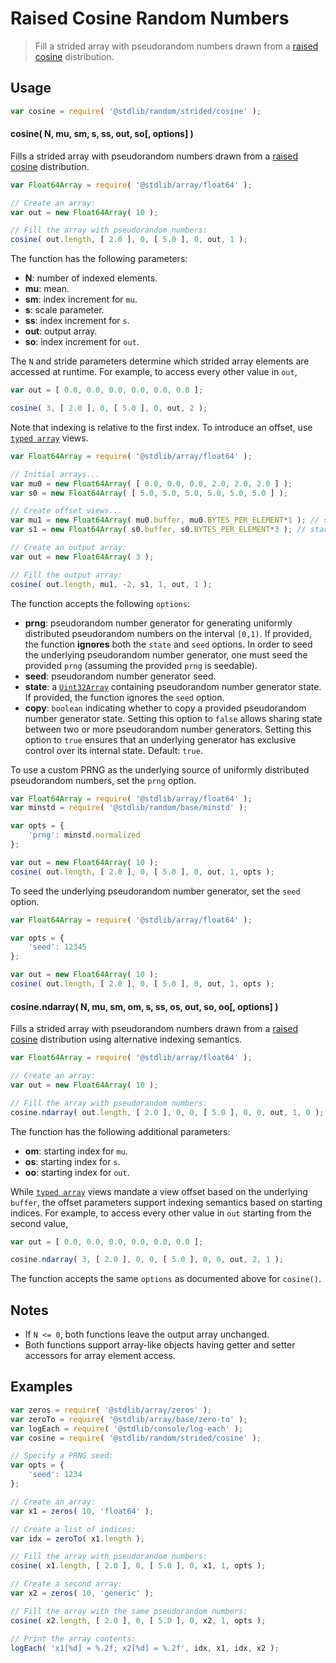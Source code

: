 <!--

@license Apache-2.0

Copyright (c) 2023 The Stdlib Authors.

Licensed under the Apache License, Version 2.0 (the "License");
you may not use this file except in compliance with the License.
You may obtain a copy of the License at

   http://www.apache.org/licenses/LICENSE-2.0

Unless required by applicable law or agreed to in writing, software
distributed under the License is distributed on an "AS IS" BASIS,
WITHOUT WARRANTIES OR CONDITIONS OF ANY KIND, either express or implied.
See the License for the specific language governing permissions and
limitations under the License.

-->

# Raised Cosine Random Numbers

> Fill a strided array with pseudorandom numbers drawn from a [raised cosine][@stdlib/random/base/cosine] distribution.

<section class="usage">

## Usage

```javascript
var cosine = require( '@stdlib/random/strided/cosine' );
```

#### cosine( N, mu, sm, s, ss, out, so\[, options] )

Fills a strided array with pseudorandom numbers drawn from a [raised cosine][@stdlib/random/base/cosine] distribution.

```javascript
var Float64Array = require( '@stdlib/array/float64' );

// Create an array:
var out = new Float64Array( 10 );

// Fill the array with pseudorandom numbers:
cosine( out.length, [ 2.0 ], 0, [ 5.0 ], 0, out, 1 );
```

The function has the following parameters:

-   **N**: number of indexed elements.
-   **mu**: mean.
-   **sm**: index increment for `mu`.
-   **s**: scale parameter.
-   **ss**: index increment for `s`.
-   **out**: output array.
-   **so**: index increment for `out`.

The `N` and stride parameters determine which strided array elements are accessed at runtime. For example, to access every other value in `out`,

```javascript
var out = [ 0.0, 0.0, 0.0, 0.0, 0.0, 0.0 ];

cosine( 3, [ 2.0 ], 0, [ 5.0 ], 0, out, 2 );
```

Note that indexing is relative to the first index. To introduce an offset, use [`typed array`][mdn-typed-array] views.

<!-- eslint-disable stdlib/capitalized-comments -->

```javascript
var Float64Array = require( '@stdlib/array/float64' );

// Initial arrays...
var mu0 = new Float64Array( [ 0.0, 0.0, 0.0, 2.0, 2.0, 2.0 ] );
var s0 = new Float64Array( [ 5.0, 5.0, 5.0, 5.0, 5.0, 5.0 ] );

// Create offset views...
var mu1 = new Float64Array( mu0.buffer, mu0.BYTES_PER_ELEMENT*1 ); // start at 2nd element
var s1 = new Float64Array( s0.buffer, s0.BYTES_PER_ELEMENT*3 ); // start at 4th element

// Create an output array:
var out = new Float64Array( 3 );

// Fill the output array:
cosine( out.length, mu1, -2, s1, 1, out, 1 );
```

The function accepts the following `options`:

-   **prng**: pseudorandom number generator for generating uniformly distributed pseudorandom numbers on the interval `[0,1)`. If provided, the function **ignores** both the `state` and `seed` options. In order to seed the underlying pseudorandom number generator, one must seed the provided `prng` (assuming the provided `prng` is seedable).
-   **seed**: pseudorandom number generator seed.
-   **state**: a [`Uint32Array`][@stdlib/array/uint32] containing pseudorandom number generator state. If provided, the function ignores the `seed` option.
-   **copy**: `boolean` indicating whether to copy a provided pseudorandom number generator state. Setting this option to `false` allows sharing state between two or more pseudorandom number generators. Setting this option to `true` ensures that an underlying generator has exclusive control over its internal state. Default: `true`.

To use a custom PRNG as the underlying source of uniformly distributed pseudorandom numbers, set the `prng` option.

```javascript
var Float64Array = require( '@stdlib/array/float64' );
var minstd = require( '@stdlib/random/base/minstd' );

var opts = {
    'prng': minstd.normalized
};

var out = new Float64Array( 10 );
cosine( out.length, [ 2.0 ], 0, [ 5.0 ], 0, out, 1, opts );
```

To seed the underlying pseudorandom number generator, set the `seed` option.

```javascript
var Float64Array = require( '@stdlib/array/float64' );

var opts = {
    'seed': 12345
};

var out = new Float64Array( 10 );
cosine( out.length, [ 2.0 ], 0, [ 5.0 ], 0, out, 1, opts );
```

#### cosine.ndarray( N, mu, sm, om, s, ss, os, out, so, oo\[, options] )

Fills a strided array with pseudorandom numbers drawn from a [raised cosine][@stdlib/random/base/cosine] distribution using alternative indexing semantics.

```javascript
var Float64Array = require( '@stdlib/array/float64' );

// Create an array:
var out = new Float64Array( 10 );

// Fill the array with pseudorandom numbers:
cosine.ndarray( out.length, [ 2.0 ], 0, 0, [ 5.0 ], 0, 0, out, 1, 0 );
```

The function has the following additional parameters:

-   **om**: starting index for `mu`.
-   **os**: starting index for `s`.
-   **oo**: starting index for `out`.

While [`typed array`][mdn-typed-array] views mandate a view offset based on the underlying `buffer`, the offset parameters support indexing semantics based on starting indices. For example, to access every other value in `out` starting from the second value,

```javascript
var out = [ 0.0, 0.0, 0.0, 0.0, 0.0, 0.0 ];

cosine.ndarray( 3, [ 2.0 ], 0, 0, [ 5.0 ], 0, 0, out, 2, 1 );
```

The function accepts the same `options` as documented above for `cosine()`.

</section>

<!-- /.usage -->

<section class="notes">

## Notes

-   If `N <= 0`, both functions leave the output array unchanged.
-   Both functions support array-like objects having getter and setter accessors for array element access.

</section>

<!-- /.notes -->

<section class="examples">

## Examples

<!-- eslint no-undef: "error" -->

```javascript
var zeros = require( '@stdlib/array/zeros' );
var zeroTo = require( '@stdlib/array/base/zero-to' );
var logEach = require( '@stdlib/console/log-each' );
var cosine = require( '@stdlib/random/strided/cosine' );

// Specify a PRNG seed:
var opts = {
    'seed': 1234
};

// Create an array:
var x1 = zeros( 10, 'float64' );

// Create a list of indices:
var idx = zeroTo( x1.length );

// Fill the array with pseudorandom numbers:
cosine( x1.length, [ 2.0 ], 0, [ 5.0 ], 0, x1, 1, opts );

// Create a second array:
var x2 = zeros( 10, 'generic' );

// Fill the array with the same pseudorandom numbers:
cosine( x2.length, [ 2.0 ], 0, [ 5.0 ], 0, x2, 1, opts );

// Print the array contents:
logEach( 'x1[%d] = %.2f; x2[%d] = %.2f', idx, x1, idx, x2 );
```

</section>

<!-- /.examples -->

<!-- Section for related `stdlib` packages. Do not manually edit this section, as it is automatically populated. -->

<section class="related">

</section>

<!-- /.related -->

<!-- Section for all links. Make sure to keep an empty line after the `section` element and another before the `/section` close. -->

<section class="links">

[mdn-typed-array]: https://developer.mozilla.org/en-US/docs/Web/JavaScript/Reference/Global_Objects/TypedArray

[@stdlib/random/base/cosine]: https://github.com/stdlib-js/stdlib/tree/develop/lib/node_modules/%40stdlib/random/base/cosine

[@stdlib/array/uint32]: https://github.com/stdlib-js/stdlib/tree/develop/lib/node_modules/%40stdlib/array/uint32

</section>

<!-- /.links -->
